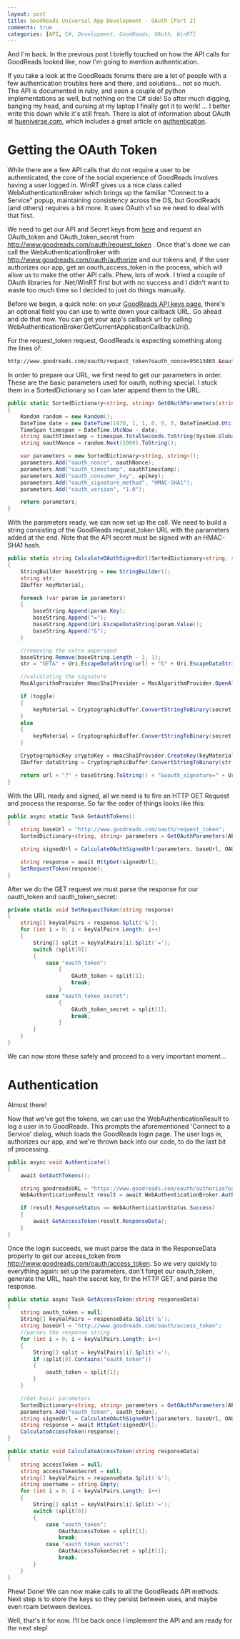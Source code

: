 ```yaml
---
layout: post
title: GoodReads Universal App Development - OAuth [Part 2]
comments: true
categories: [API, C#, Development, GoodReads, OAuth, WinRT]
---
```

And I'm back. In the previous post I briefly touched on how the API calls for GoodReads looked like, now I'm going to mention authentication.

If you take a look at the GoodReads forums there are a lot of people with a few authentication troubles here and there, and solutions... not so much. The API is documented in ruby, and seen a couple of python implementations as well, but nothing on the C# side! So after much digging, banging my head, and cursing at my laptop I finally got it to work! ... I better write this down while it's still fresh. There is alot of information about OAuth at <a title="http://hueniverse.com" href="http://hueniverse.com">hueniverse.com</a>, which includes a great article on <a title="http://hueniverse.com/oauth/guide/authentication/" href="http://hueniverse.com/oauth/guide/authentication/">authentication</a>.
<h1>Getting the OAuth Token</h1>
While there are a few API calls that do not require a user to be authenticated, the core of the social experience of GoodReads involves having a user logged in. WinRT gives us a nice class called WebAuthenticationBroker which brings up the familiar "Connect to a Service" popup, maintaining consistency across the OS, but GoodReads (and others) requires a bit more. It uses OAuth v1 so we need to deal with that first.

We need to get our API and Secret keys from <a title="http://www.goodreads.com/api/keys" href="http://www.goodreads.com/api/keys">here</a> and request an OAuth_token and OAuth_token_secret from <a href="http://www.goodreads.com/oauth/request_token">http://www.goodreads.com/oauth/request_token</a> . Once that's done we can call the WebAuthenticationBroker with <a href="http://www.goodreads.com/oauth/authorize">http://www.goodreads.com/oauth/authorize</a> and our tokens and, if the user authorizes our app, get an oauth_access_token in the process, which will allow us to make the other API calls. Phew, lots of work. I tried a couple of OAuth libraries for .Net/WinRT first but with no success and I didn't want to waste too much time so I decided to just do things manually.

Before we begin, a quick note: on your <a title="http://www.goodreads.com/api/keys" href="http://www.goodreads.com/api/keys">GoodReads API keys page</a>, there's an optional field you can use to write down your callback URL. Go ahead and do that now. You can get your app's callback url by calling WebAuthenticationBroker.GetCurrentApplicationCallbackUri().

For the request_token request, GoodReads is expecting something along the lines of:
```html
http://www.goodreads.com/oauth/request_token?oauth_nonce=95613465 &oauth_timestamp=1305586162 &oauth_consumer_key= &oauth_signature_method=HMAC-SHA1 &oauth_version=1.0 &oauth_signature=
```
In order to prepare our URL, we first need to get our parameters in order. These are the basic parameters used for oauth, nothing special. I stuck them in a SortedDictionary so I can later append them to the URL.
```csharp
public static SortedDictionary<string, string> GetOAuthParameters(string apikey, string secret)
{
    Random random = new Random();
    DateTime date = new DateTime(1970, 1, 1, 0, 0, 0, DateTimeKind.Utc);
    TimeSpan timespan = DateTime.UtcNow - date;
    string oauthTimestamp = timespan.TotalSeconds.ToString(System.Globalization.NumberFormatInfo.InvariantInfo);
    string oauthNonce = random.Next(1000).ToString();

    var parameters = new SortedDictionary<string, string>();
    parameters.Add("oauth_nonce", oauthNonce);
    parameters.Add("oauth_timestamp", oauthTimestamp);
    parameters.Add("oauth_consumer_key", apikey);
    parameters.Add("oauth_signature_method", "HMAC-SHA1");
    parameters.Add("oauth_version", "1.0");

    return parameters;
}
```
With the parameters ready, we can now set up the call. We need to build a string consisting of the GoodReads request_token URL with the parameters added at the end. Note that the API secret must be signed with an HMAC-SHA1 hash.
```csharp
public static string CalculateOAuthSignedUrl(SortedDictionary<string, string> parameters, string url, string secret, bool toggle)
{
    StringBuilder baseString = new StringBuilder();
    string str;
    IBuffer keyMaterial;

    foreach (var param in parameters)
    {
        baseString.Append(param.Key);
        baseString.Append("=");
        baseString.Append(Uri.EscapeDataString(param.Value));
        baseString.Append("&");
    }

    //removing the extra ampersand 
    baseString.Remove(baseString.Length - 1, 1);
    str = "GET&" + Uri.EscapeDataString(url) + "&" + Uri.EscapeDataString(baseString.ToString());

    //calculating the signature 
    MacAlgorithmProvider HmacSha1Provider = MacAlgorithmProvider.OpenAlgorithm("HMAC_SHA1");

    if (toggle)
    {
        keyMaterial = CryptographicBuffer.ConvertStringToBinary(secret + "&" + OAuth_token_secret, BinaryStringEncoding.Utf8);
    }
    else
    {
        keyMaterial = CryptographicBuffer.ConvertStringToBinary(secret + "&", BinaryStringEncoding.Utf8);
    }

    CryptographicKey cryptoKey = HmacSha1Provider.CreateKey(keyMaterial);
    IBuffer dataString = CryptographicBuffer.ConvertStringToBinary(str, BinaryStringEncoding.Utf8);

    return url + "?" + baseString.ToString() + "&oauth_signature=" + Uri.EscapeDataString(CryptographicBuffer.EncodeToBase64String(CryptographicEngine.Sign(cryptoKey, dataString)));
}
```
With the URL ready and signed, all we need is to fire an HTTP GET Request and process the response. So far the order of things looks like this:
```csharp
public async static Task GetAuthTokens()
{
    string baseUrl = "http://www.goodreads.com/oauth/request_token";
    SortedDictionary<string, string> parameters = GetOAuthParameters(API_KEY, OAUTH_SECRET);

    string signedUrl = CalculateOAuthSignedUrl(parameters, baseUrl, OAUTH_SECRET, false);

    string response = await HttpGet(signedUrl);
    SetRequestToken(response);
}
```
After we do the GET request we must parse the response for our oauth_token and oauth_token_secret:
```csharp
private static void SetRequestToken(string response)
{
    string[] keyValPairs = response.Split('&');
    for (int i = 0; i < keyValPairs.Length; i++)
    {
        String[] split = keyValPairs[i].Split('=');
        switch (split[0])
        {
            case "oauth_token":
                {
                    OAuth_token = split[1];
                    break;
                }
            case "oauth_token_secret":
                {
                    OAuth_token_secret = split[1];
                    break;
                }
        }
    }
}
```
We can now store these safely and proceed to a very important moment...
<h1>Authentication</h1>
Almost there!

Now that we've got the tokens, we can use the WebAuthenticationResult to log a user in to GoodReads. This prompts the aforementioned 'Connect to a Service' dialog, which loads the GoodReads login page. The user logs in, authorizes our app, and we're thrown back into our code, to do the last bit of processing.
```csharp
public async void Authenticate()
{
    await GetAuthTokens();

    string goodreadsURL = "https://www.goodreads.com/oauth/authorize?oauth_token=" + OAuth_token;
    WebAuthenticationResult result = await WebAuthenticationBroker.AuthenticateAsync(WebAuthenticationOptions.None, new Uri(goodreadsURL), WebAuthenticationBroker.GetCurrentApplicationCallbackUri());

    if (result.ResponseStatus == WebAuthenticationStatus.Success)
    {
        await GetAccessToken(result.ResponseData);
    }
}
```
Once the login succeeds, we must parse the data in the ResponseData property to get our access_token from http://www.goodreads.com/oauth/access_token. So we very quickly to everything again: set up the parameters, don't forget our oauth_token, generate the URL, hash the secret key, fir the HTTP GET, and parse the response.
```csharp
public static async Task GetAccessToken(string responseData) 
{ 
    string oauth_token = null; 
    String[] keyValPairs = responseData.Split('&');
    string baseUrl = "http://www.goodreads.com/oauth/access_token"; 
    //parses the response string 
    for (int i = 0; i < keyValPairs.Length; i++) 
    { 
        String[] split = keyValPairs[i].Split('='); 
        if (split[0].Contains("oauth_token")) 
        { 
            oauth_token = split[1]; 
        } 
    }

    //Get basic parameters 
    SortedDictionary<string, string> parameters = GetOAuthParameters(API_KEY, OAUTH_SECRET);
    parameters.Add("oauth_token", oauth_token);
    string signedUrl = CalculateOAuthSignedUrl(parameters, baseUrl, OAUTH_SECRET, true);
    string response = await HttpGet(signedUrl);
    CalculateAccessToken(response);
}

public static void CalculateAccessToken(string responseData)
{
    string accessToken = null;
    string accessTokenSecret = null;
    string[] keyValPairs = responseData.Split('&');
    string username = string.Empty;
    for (int i = 0; i < keyValPairs.Length; i++)
    {
        String[] split = keyValPairs[i].Split('=');
        switch (split[0])
        {
            case "oauth_token":
                OAuthAccessToken = split[1];
                break;
            case "oauth_token_secret":
                OAuthAccessTokenSecret = split[1];
                break;
        }
    }
}
```
Phew! Done! We can now make calls to all the GoodReads API methods. Next step is to store the keys so they persist between uses, and maybe even roam between devices.

Well, that's it for now. I'll be back once I implement the API and am ready for the next step!
